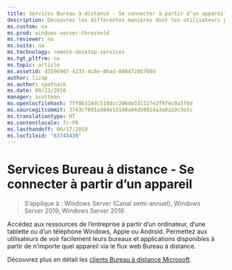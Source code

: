 ```yaml
---
title: Services Bureau à distance - Se connecter à partir d’un appareil
description: Découvrez les différentes manières dont les utilisateurs peuvent se connecter au Bureau à distance.
ms.custom: na
ms.prod: windows-server-threshold
ms.reviewer: na
ms.suite: na
ms.technology: remote-desktop-services
ms.tgt_pltfrm: na
ms.topic: article
ms.assetid: d3596907-4233-4c8e-86ad-8404720b760d
author: lizap
ms.author: spatnaik
ms.date: 09/23/2016
manager: scottman
ms.openlocfilehash: 7ff06314dc518dcc206da331327e2f974c9a5f6d
ms.sourcegitcommit: 3743cf691a984e1d140a04d50924a3a0a19c3e5c
ms.translationtype: HT
ms.contentlocale: fr-FR
ms.lasthandoff: 06/17/2019
ms.locfileid: "63743439"
---
```

# <a name="remote-desktop-services---connect-from-any-device"></a>Services Bureau à distance - Se connecter à partir d’un appareil

>S’applique à : Windows Server (Canal semi-annuel), Windows Server 2019, Windows Server 2016

Accédez aux ressources de l’entreprise à partir d’un ordinateur, d’une tablette ou d’un téléphone Windows, Apple ou Android. Permettez aux utilisateurs de voir facilement leurs bureaux et applications disponibles à partir de n’importe quel appareil via le flux web Bureau à distance.

Découvrez plus en détail les [clients Bureau à distance Microsoft](clients/remote-desktop-clients.md).